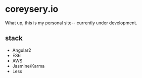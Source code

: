 # coreysery.io

  What up, this is my personal site-- currently under development.

## stack  
  * Angular2
  * ES6
  * AWS
  * Jasmine/Karma
  * Less
